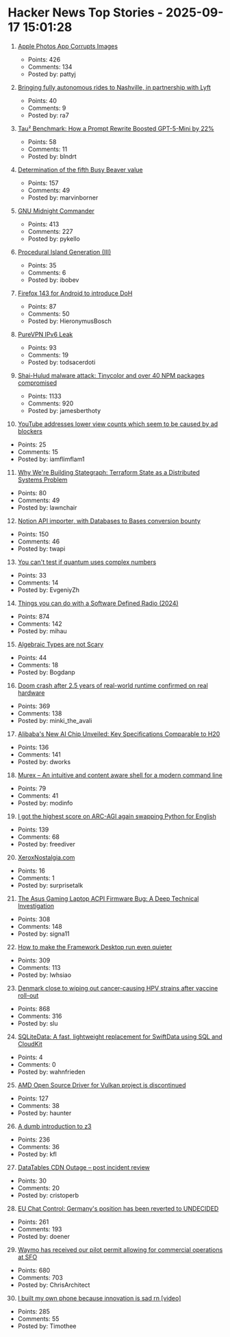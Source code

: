 # Hacker News Top Stories - 2025-09-17 15:01:28

1. [Apple Photos App Corrupts Images](https://tenderlovemaking.com/2025/09/17/apple-photos-app-corrupts-images/)
   - Points: 426
   - Comments: 134
   - Posted by: pattyj

2. [Bringing fully autonomous rides to Nashville, in partnership with Lyft](https://waymo.com/blog/2025/09/waymo-is-coming-to-nashville-in-partnership-with-lyft)
   - Points: 40
   - Comments: 9
   - Posted by: ra7

3. [Tau² Benchmark: How a Prompt Rewrite Boosted GPT-5-Mini by 22%](https://quesma.com/blog/tau2-benchmark-improving-results-smaller-models/)
   - Points: 58
   - Comments: 11
   - Posted by: blndrt

4. [Determination of the fifth Busy Beaver value](https://arxiv.org/abs/2509.12337)
   - Points: 157
   - Comments: 49
   - Posted by: marvinborner

5. [GNU Midnight Commander](https://midnight-commander.org/)
   - Points: 413
   - Comments: 227
   - Posted by: pykello

6. [Procedural Island Generation (III)](https://brashandplucky.com/2025/09/17/procedural-island-generation-iii.html)
   - Points: 35
   - Comments: 6
   - Posted by: ibobev

7. [Firefox 143 for Android to introduce DoH](https://blog.mozilla.org/en/firefox/dns-android/)
   - Points: 87
   - Comments: 50
   - Posted by: HieronymusBosch

8. [PureVPN IPv6 Leak](https://anagogistis.com/posts/purevpn-ipv6-leak/)
   - Points: 93
   - Comments: 19
   - Posted by: todsacerdoti

9. [Shai-Hulud malware attack: Tinycolor and over 40 NPM packages compromised](https://socket.dev/blog/ongoing-supply-chain-attack-targets-crowdstrike-npm-packages)
   - Points: 1133
   - Comments: 920
   - Posted by: jamesberthoty

10. [YouTube addresses lower view counts which seem to be caused by ad blockers](https://9to5google.com/2025/09/16/youtube-lower-view-counts-ad-blockers/)
   - Points: 25
   - Comments: 15
   - Posted by: iamflimflam1

11. [Why We're Building Stategraph: Terraform State as a Distributed Systems Problem](https://stategraph.dev/blog/why-stategraph/)
   - Points: 80
   - Comments: 49
   - Posted by: lawnchair

12. [Notion API importer, with Databases to Bases conversion bounty](https://github.com/obsidianmd/obsidian-importer/issues/421)
   - Points: 150
   - Comments: 46
   - Posted by: twapi

13. [You can't test if quantum uses complex numbers](https://algassert.com/post/2501)
   - Points: 33
   - Comments: 14
   - Posted by: EvgeniyZh

14. [Things you can do with a Software Defined Radio (2024)](https://blinry.org/50-things-with-sdr/)
   - Points: 874
   - Comments: 142
   - Posted by: mihau

15. [Algebraic Types are not Scary](https://blog.aiono.dev/posts/algebraic-types-are-not-scary,-actually.html)
   - Points: 44
   - Comments: 18
   - Posted by: Bogdanp

16. [Doom crash after 2.5 years of real-world runtime confirmed on real hardware](https://lenowo.org/viewtopic.php?t=31)
   - Points: 369
   - Comments: 138
   - Posted by: minki_the_avali

17. [Alibaba's New AI Chip Unveiled: Key Specifications Comparable to H20](https://news.futunn.com/en/post/62202518/alibaba-s-new-ai-chip-unveiled-key-specifications-comparable-to)
   - Points: 136
   - Comments: 141
   - Posted by: dworks

18. [Murex – An intuitive and content aware shell for a modern command line](https://murex.rocks/)
   - Points: 79
   - Comments: 41
   - Posted by: modinfo

19. [I got the highest score on ARC-AGI again swapping Python for English](https://jeremyberman.substack.com/p/how-i-got-the-highest-score-on-arc-agi-again)
   - Points: 139
   - Comments: 68
   - Posted by: freediver

20. [XeroxNostalgia.com](https://xeroxnostalgia.com/)
   - Points: 16
   - Comments: 1
   - Posted by: surprisetalk

21. [The Asus Gaming Laptop ACPI Firmware Bug: A Deep Technical Investigation](https://github.com/Zephkek/Asus-ROG-Aml-Deep-Dive)
   - Points: 308
   - Comments: 148
   - Posted by: signa11

22. [How to make the Framework Desktop run even quieter](https://noctua.at/en/how-to-make-the-framework-desktop-run-even-quieter)
   - Points: 309
   - Comments: 113
   - Posted by: lwhsiao

23. [Denmark close to wiping out cancer-causing HPV strains after vaccine roll-out](https://www.gavi.org/vaccineswork/denmark-close-wiping-out-leading-cancer-causing-hpv-strains-after-vaccine-roll-out)
   - Points: 868
   - Comments: 316
   - Posted by: slu

24. [SQLiteData: A fast, lightweight replacement for SwiftData using SQL and CloudKit](https://github.com/pointfreeco/sqlite-data)
   - Points: 4
   - Comments: 0
   - Posted by: wahnfrieden

25. [AMD Open Source Driver for Vulkan project is discontinued](https://github.com/GPUOpen-Drivers/AMDVLK/discussions/416)
   - Points: 127
   - Comments: 38
   - Posted by: haunter

26. [A dumb introduction to z3](https://asibahi.github.io/thoughts/a-gentle-introduction-to-z3/)
   - Points: 236
   - Comments: 36
   - Posted by: kfl

27. [DataTables CDN Outage – post incident review](https://datatables.net/blog/2025/july-29-outage)
   - Points: 30
   - Comments: 20
   - Posted by: cristoperb

28. [EU Chat Control: Germany's position has been reverted to UNDECIDED](https://mastodon.social/@chatcontrol/115215006562371435)
   - Points: 261
   - Comments: 193
   - Posted by: doener

29. [Waymo has received our pilot permit allowing for commercial operations at SFO](https://waymo.com/blog/#short-all-systems-go-at-sfo-waymo-has-received-our-pilot-permit)
   - Points: 680
   - Comments: 703
   - Posted by: ChrisArchitect

30. [I built my own phone because innovation is sad rn [video]](https://www.youtube.com/watch?v=qy_9w_c2ub0)
   - Points: 285
   - Comments: 55
   - Posted by: Timothee


